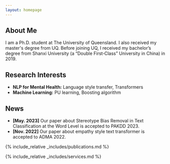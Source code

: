 ```yaml
---
layout: homepage
---
```


## About Me

I am a Ph.D. student at The University of Queensland. I also received my master's degree from UQ. Before joining UQ, I received my bachelor’s degree from Shanxi University (a “Double First‑Class” University in China) in 2019.

## Research Interests

- **NLP for Mental Health:** Language style transfer, Transformers
- **Machine Learning:** PU learning, Boosting algorithm

## News

- **[May. 2023]** Our paper about Stereotype Bias Removal in Text Classification at the Word Level is accepted to PAKDD 2023.
- **[Nov. 2022]** Our paper about empathy style text transformer is accepted to ADMA 2022.

{% include_relative _includes/publications.md %}

{% include_relative _includes/services.md %}
